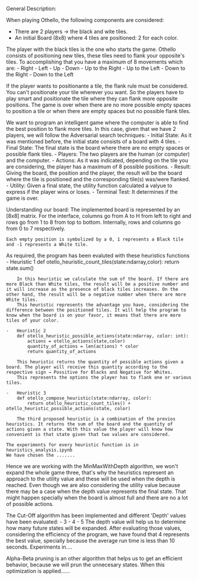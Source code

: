 General Description:

When playing Othello, the following components are considered:
* There are 2 players → the black and wite tiles.
* An initial Board (8x8) where 4 tiles are positioned: 2 for each color.

The player with the black tiles is the one who starts the game. Othello consists of positioning new tiles, these tiles need to flank your opposite's tiles. To accomplishing that you have a maximum of 8 movements which are:
    -   Right
    -   Left
    -   Up
    -   Down
    -   Up to the Right
    -   Up to the Left
    -   Down to the Right
    -   Down to the Left

If the player wants to positionante a tile, the flank rule must be considered. You can't positionate your tile wherever you want. So the players have to play smart and positionate the tile where they can flank more opposite positions. 
The game is over when there are no more possible empty spaces to position a tile or when there are empty spaces but no possible flank tiles. 


We want to program an intelligent game where the computer is able to find the best position to flank more tiles. 
In this case, given that we have 2 players,  we will follow the Adversarial search techniques:
    -   Initial State: As it was mentioned before, the initial state consists of a board with 4 tiles. 
    -   Final State: The final state is the board where there are no empty spaces or possible flank tiles. 
    -   Players: The two players are the human (or computer) and the computer.
    -   Actions: As it was indicated, depending on the tile you are considering, the player has a maximum of 8 possible positions. 
    -   Result: Giving the board, the position and the player, the result will be the board where the tile is positioned and the corresponding tile(s) was/were flanked.
    -   Utility: Given a final state, the utility function calculated a valyue to express if the player wins or loses. 
    -   Terminal Test: It determines if the game is over. 

Understanding our board:
    The implemented board is represented by an [8x8] matrix. For the interface, columns go from A to H from left to right and rows go from 1 to 8 from top to bottom. Internally, rows and columns go from 0 to 7 respectively. 
    
    Each empty position is symbolized by a 0, 1 represents a Black tile and -1 represents a White tile.

As required, the program has been evaluted with these heuristics functions
    -   Heuristic 1
        def otello_heuristic_count_tiles(state:ndarray,color):
            return state.sum()
        
        In this heuristic we calculate the sum of the board. If there are more Black than White tiles, the result will be a positive number and it will increase as the presence of black tiles increases. On the other hand, the result will be a negative number when there are more White tiles. 
        This heuristic represents the advantage you have, considering the difference between the positioned tiles. It will help the program to know when the board is on your favor, it means that there are more tiles of your color. 

    -   Heuristic 2
        def otello_heuristic_possible_actions(state:ndarray, color: int):
            actions = otello_actions(state,color)
            quantity_of_actions = len(actions) * color
            return quantity_of_actions
        
        This heuristic returns the quantity of possible actions given a board. The player will receive this quantity according to the respective sign → Possitive for Blacks and Negative for Whites. 
        This represents the options the player has to flank one or various tiles. 
    
    -   Heuristic 3
        def otello_compose_heuristic(state:ndarray, color):
            return otello_heuristic_count_tiles() + otello_heuristic_possible_actions(state, color)
        
        The third proposed heuristic is a combination of the previos heuristics. It returns the sum of the board and the quantity of actions given a state. With this value the player will know how convenient is that state given that two values are considered. 
    
    The experiments for every heuristic function is in heuristics_analysis.ipynb
    We have chosen the .......

Hence we are working with the MinMaxWithDepth algorithm, we won't expand the whole game three, that's why the heuristics  represent an approach to the utility value and these will be used when the depth is reached. Even though we are also considering the utility value because there may be a case when the depth value represents the final state. That might happen specially when the board is almost full and there are no a lot of possible actions. 

The Cut-Off algorithm has been implemented and different 'Depth' values have been evaluated:
    -  3
    -  4
    -  5
    The depth value will help us to determine how many future states will be expanded. After evaluating those values, considering the efficiency of the program, we have found that 4 represents the best value, specially because the average run time is less than 10 seconds.
    Experiments in.... 

Alpha-Beta pruning is an other algorithm that helps us to get an efficient behavior, because we will prun the unnecesary states. When this optimization is applied...... 